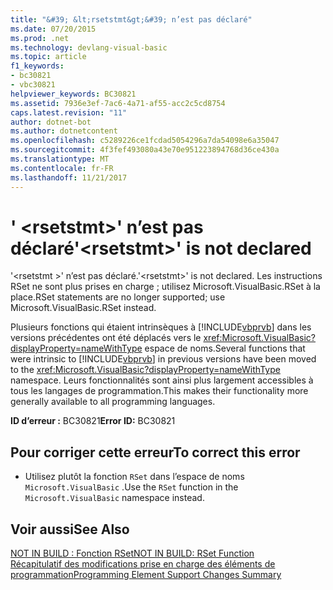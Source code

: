 ```yaml
---
title: "&#39; &lt;rsetstmt&gt;&#39; n’est pas déclaré"
ms.date: 07/20/2015
ms.prod: .net
ms.technology: devlang-visual-basic
ms.topic: article
f1_keywords:
- bc30821
- vbc30821
helpviewer_keywords: BC30821
ms.assetid: 7936e3ef-7ac6-4a71-af55-acc2c5cd8754
caps.latest.revision: "11"
author: dotnet-bot
ms.author: dotnetcontent
ms.openlocfilehash: c5289226ce1fcdad5054296a7da54098e6a35047
ms.sourcegitcommit: 4f3fef493080a43e70e951223894768d36ce430a
ms.translationtype: MT
ms.contentlocale: fr-FR
ms.lasthandoff: 11/21/2017
---
```

# <a name="39ltrsetstmtgt39-is-not-declared"></a><span data-ttu-id="0ea77-102">&#39; &lt;rsetstmt&gt;&#39; n’est pas déclaré</span><span class="sxs-lookup"><span data-stu-id="0ea77-102">&#39;&lt;rsetstmt&gt;&#39; is not declared</span></span>
<span data-ttu-id="0ea77-103">'\<rsetstmt >' n’est pas déclaré.</span><span class="sxs-lookup"><span data-stu-id="0ea77-103">'\<rsetstmt>' is not declared.</span></span> <span data-ttu-id="0ea77-104">Les instructions RSet ne sont plus prises en charge ; utilisez Microsoft.VisualBasic.RSet à la place.</span><span class="sxs-lookup"><span data-stu-id="0ea77-104">RSet statements are no longer supported; use Microsoft.VisualBasic.RSet instead.</span></span>  
  
 <span data-ttu-id="0ea77-105">Plusieurs fonctions qui étaient intrinsèques à [!INCLUDE[vbprvb](~/includes/vbprvb-md.md)] dans les versions précédentes ont été déplacés vers le <xref:Microsoft.VisualBasic?displayProperty=nameWithType> espace de noms.</span><span class="sxs-lookup"><span data-stu-id="0ea77-105">Several functions that were intrinsic to [!INCLUDE[vbprvb](~/includes/vbprvb-md.md)] in previous versions have been moved to the <xref:Microsoft.VisualBasic?displayProperty=nameWithType> namespace.</span></span> <span data-ttu-id="0ea77-106">Leurs fonctionnalités sont ainsi plus largement accessibles à tous les langages de programmation.</span><span class="sxs-lookup"><span data-stu-id="0ea77-106">This makes their functionality more generally available to all programming languages.</span></span>  
  
 <span data-ttu-id="0ea77-107">**ID d’erreur :** BC30821</span><span class="sxs-lookup"><span data-stu-id="0ea77-107">**Error ID:** BC30821</span></span>  
  
## <a name="to-correct-this-error"></a><span data-ttu-id="0ea77-108">Pour corriger cette erreur</span><span class="sxs-lookup"><span data-stu-id="0ea77-108">To correct this error</span></span>  
  
-   <span data-ttu-id="0ea77-109">Utilisez plutôt la fonction `RSet` dans l’espace de noms `Microsoft.VisualBasic` .</span><span class="sxs-lookup"><span data-stu-id="0ea77-109">Use the `RSet` function in the `Microsoft.VisualBasic` namespace instead.</span></span>  
  
## <a name="see-also"></a><span data-ttu-id="0ea77-110">Voir aussi</span><span class="sxs-lookup"><span data-stu-id="0ea77-110">See Also</span></span>  
 [<span data-ttu-id="0ea77-111">NOT IN BUILD : Fonction RSet</span><span class="sxs-lookup"><span data-stu-id="0ea77-111">NOT IN BUILD: RSet Function</span></span>](http://msdn.microsoft.com/en-us/534514e5-dee9-4dfd-993b-da09731eece5)  
 [<span data-ttu-id="0ea77-112">Récapitulatif des modifications prise en charge des éléments de programmation</span><span class="sxs-lookup"><span data-stu-id="0ea77-112">Programming Element Support Changes Summary</span></span>](http://msdn.microsoft.com/en-us/0483590a-6309-449c-a2fa-effa26a03b95)
